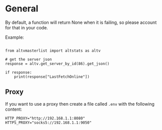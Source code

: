 # General

By default, a function will return None when it is failing, so please account for that in your code.

Example:

```python3

from altvmasterlist import altstats as altv

# get the server json
response = altv.get_server_by_id(86).get_json()

if response:
    print(response["LastFetchOnline"])
```

## Proxy

If you want to use a proxy then create a file called `.env` with the following content:
```commandline
HTTP_PROXY="http://192.168.1.1:8080"
HTTPS_PROXY="socks5://192.168.1.1:9050"
```